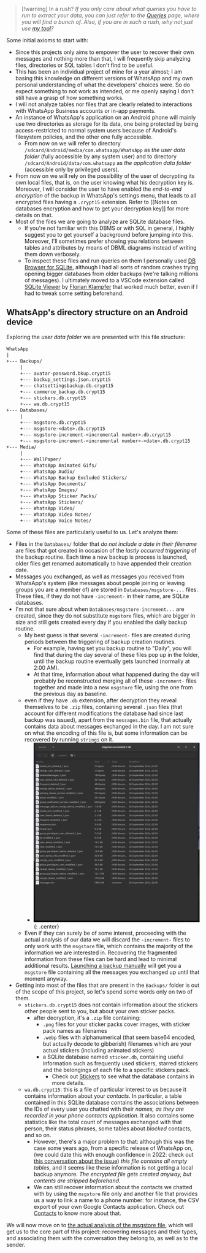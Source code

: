 > [!warning] In a rush?
>*If you only care about what queries you have to run to extract your data, you can just refer to the [Queries](Queries.md) page, where you will find a bunch of. Also, if you are in such a rush, why not just use [my tool](https://github.com/gchem1se/rechat)?*


Some initial axioms to start with:

- Since this projects only aims to empower the user to recover their own messages and nothing more than that, I will frequently skip analyzing files, directories or SQL tables I don't find to be useful.
- This has been an individual project of mine for a year almost; I am basing this knowledge on different versions of WhatsApp and my own personal understanding of what the developers' choices were. So do expect something to not work as intended, or me openly saying I don't still have a grasp of how something works.
- I will not analyze tables nor files that are clearly related to interactions with WhatsApp Business accounts or in-app payments.
- An instance of WhatsApp's application on an Android phone will mainly use two directories as storage for its data, one being protected by being access-restricted to normal system users because of Android's filesystem policies, and the other one fully accessible.
	- From now on we will refer to directory `/sdcard/Android/media/com.whatsapp/WhatsApp` as *the user data folder* (fully accessible by any system user) and to directory `/sdcard/Android/data/com.whatsapp` as *the application data folder* (accessible only by privileged users).
- From now on we will rely on the possibility of the user of decrypting its own local files, that is, on the user knowing what his decryption key is. Moreover, I will consider the user to have enabled the *end-to-end encryption* of the backup in WhatsApp's settings menu, that leads to all encrypted files having a `.crypt15` extension. Refer to [[Notes on databases encryption and how to get your decryption key]] for more details on that.
- Most of the files we are going to analyze are SQLite database files. 
	- If you're not familiar with this DBMS or with SQL in general, I highly suggest you to get yourself a background before jumping into this. Moreover, I'll sometimes prefer showing you relations between tables and attributes by means of DBML diagrams instead of writing them down verbosely.
	- To inspect these files and run queries on them I personally used [DB Browser for SQLite](https://sqlitebrowser.org/), although I had all sorts of random crashes trying opening bigger databases from older backups (we're talking millions of messages). I ultimately moved to a VSCode extension called [SQLite Viewer](https://marketplace.visualstudio.com/items?itemName=qwtel.sqlite-viewer) by [Florian Klampfer](https://marketplace.visualstudio.com/publishers/qwtel) that worked much better, even if I had to tweak some setting beforehand. 
## WhatsApp's directory structure on an Android device
Exploring the *user data folder* we are presented with this file structure:

```
WhatsApp
|
+--- Backups/
	 |
	 +--- avatar-password.bkup.crypt15
	 +--- backup_settings.json.crypt15
	 +--- chatsettingsbackup.db.crypt15
	 +--- commerce_backup.db.crypt15
	 +--- stickers.db.crypt15
	 +--- wa.db.crypt15
+--- Databases/
	 |
	 +--- msgstore.db.crypt15
	 +--- msgstore-<date>.db.crypt15
	 +--- msgstore-increment-<incremental number>.db.crypt15
	 +--- msgstore-increment-<incremental number>-<date>.db.crypt15
+--- Media/
	 |
	 +--- WallPaper/
	 +--- WhatsApp Animated Gifs/
	 +--- WhatsApp Audio/
	 +--- WhatsApp Backup Excluded Stickers/
	 +--- WhatsApp Documents/
	 +--- WhatsApp Images/
	 +--- WhatsApp Sticker Packs/
	 +--- WhatsApp Stickers/
	 +--- WhatsApp Video/
	 +--- WhatsApp Video Notes/
	 +--- WhatsApp Voice Notes/
```

Some of these files are particularly useful to us. Let's analyze them:

- Files in the `Databases/` folder that *do not include a date in their filename* are files that got created in occasion of the *lastly occurred triggering* of the backup routine. Each time a new backup is process is launched, older files get renamed automatically to have appended their creation date.
- Messages you exchanged, as well as messages you received from WhatsApp's system (like messages about people joining or leaving groups you are a member of) are stored in `Databases/msgstore-...` files. These files, if they do not have `-increment-` in their name, are SQLite databases.
- I'm not that sure about when `Databases/msgstore-increment...` are created, since they do not substitute `msgstore` files, which are bigger in size and still gets created every day if you enabled the daily backup routine. 
	- My best guess is that several `-increment-` files are created during periods between the triggering of backup creation routines. 
		- For example, having set you backup routine to "Daily", you will find that during the day several of these files pop up in the folder, until the backup routine eventually gets launched (normally at 2:00 AM). 
		- At that time, information about what happened during the day will probably be reconstructed merging all of these `-increment-` files together and made into a new `msgstore` file, using the one from the previous day as baseline.
	- even if they have `.db` extension, after decryption they reveal themselves to be `.zip` files, containing several `.json` files (that account for different modifications the database had since last backup was issued), apart from the `messages.bin` file, that actually contains data about messages exchanged in the day. I am not sure on what the encoding of this file is, but some information can be recovered by running `strings` on it.
		- ![Pasted image 20240930200812.png](img/Pasted%20image%2020240930200812.png){: .center}
	- Even if they can surely be of some interest, proceeding with the actual analysis of our data we will discard the `-increment-` files to only work with the `msgstore` file,  which contains the majority of the information we are interested in. Recovering the fragmented information from these files can be hard and lead to minimal additional results. [Launching a backup manually](Launching%20a%20backup%20manually.md) will get you a `msgstore` file containing all the messages you exchanged up until that moment anyway.
- Getting into most of the files that are present in the `Backups/` folder is out of the scope of this project, so let's spend some words only on two of them.
	- `stickers.db.crypt15` does not contain information about the stickers other people sent to you, but about your own sticker packs. 
		- after decryption, it's a `.zip` file containing:
			- `.png` files for your sticker packs cover images, with sticker pack names as filenames
			- `.webp` files with alphanumerical (that seem base64 encoded, but actually decode to gibberish) filenames which are your actual stickers (including animated stickers)
			- a SQLite database named `sticker.db`, containing useful information such as frequently used stickers, starred stickers and the belongings of each file to a specific stickers pack. 
				- Check out [Stickers](Stickers.md) to see what the database contains in more details.
	- `wa.db.crypt15`: this is a file of particular interest to us because it contains information about your *contacts*. In particular, a table contained in this SQLite database contains the associations between the IDs of every user you chatted with their *names, as they are recorded in your phone contacts application*. It also contains some statistics like the total count of messages exchanged with that person, their status phrases, some tables about *blocked* contacts, and so on.
		- However, there's a major problem to that: although this was the case some years ago, from a specific release of WhatsApp on, (we could date this with enough confidence in 2022: check out [this conversation about the issue](https://github.com/KnugiHK/WhatsApp-Chat-Exporter/issues/63#issuecomment-2310816596)) *this file contains all empty tables*, and it seems like these information is not getting a local backup anymore. *The encrypted file gets created anyway, but contents are stripped beforehand.*
		- We can still recover information about the contacts we chatted with by using the `msgstore` file only and another file that provides us a way to link a name to a phone number: for instance, the CSV export of your own Google Contacts application. Check out [Contacts](Contacts.md) to know more about that.

We will now move on to [the actual analysis of the msgstore file](Chats%20and%20Groups.md), which will get us to the core part of this project: recovering messages and their types, and associating them with the conversation they belong to, as well as to the sender.
